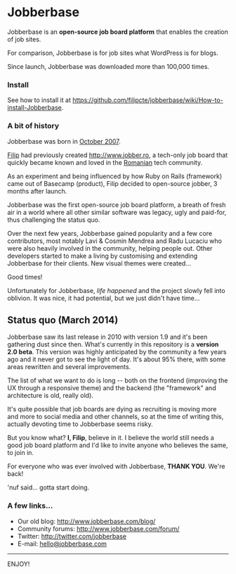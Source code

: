 Jobberbase
==========

Jobberbase is an **open-source job board platform** that enables the creation of job sites. 

For comparison, Jobberbase is for job sites what WordPress is for blogs.

Since launch, Jobberbase was downloaded more than 100,000 times.


### Install

See how to install it at https://github.com/filipcte/jobberbase/wiki/How-to-install-Jobberbase.


### A bit of history

Jobberbase was born in [October 2007](https://github.com/filipcte/jobberbase/wiki/Changelog#wiki-version-10-10202007).

[Filip](http://www.filipcte.com) had previously created http://www.jobber.ro, a tech-only job board that quickly became known and loved in the [Romanian](http://en.wikipedia.org/wiki/Romania) tech community. 

As an experiment and being influenced by how Ruby on Rails (framework) came out of Basecamp (product), Filip decided to open-source jobber, 3 months after launch.

Jobberbase was the first open-source job board platform, a breath of fresh air in a world where all other similar software was legacy, ugly and paid-for, thus challenging the status quo.

Over the next few years, Jobberbase gained popularity and a few core contributors, most notably Lavi & Cosmin Mendrea and Radu Lucaciu who were also heavily involved in the community, helping people out. Other developers started to make a living by customising and extending Jobberbase for their clients. New visual themes were created...

Good times!

Unfortunately for Jobberbase, *life happened* and the project slowly fell into oblivion. It was nice, it had potential, but we just didn't have time...


## Status quo (March 2014)

Jobberbase saw its last release in 2010 with version 1.9 and it's been gathering dust since then.
What's currently in this repository is a **version 2.0 beta**. This version was highly anticipated by the community a few years ago and it never got to see the light of day.
It's about 95% there, with some areas rewritten and several improvements.

The list of what we want to do is long -- both on the frontend (improving the UX through a responsive theme) and the backend (the "framework" and architecture is old, really old).

It's quite possible that job boards are dying as recruiting is moving more and more to social media and other channels, so at the time of writing this, actually devoting time to Jobberbase seems risky. 

But you know what? **I, Filip**, believe in it. I believe the world still needs a good job board platform and I'd like to invite anyone who believes the same, to join in. 

For everyone who was ever involved with Jobberbase, **THANK YOU**. We're back!

'nuf said... gotta start doing.


### A few links...

* Our old blog: http://www.jobberbase.com/blog/
* Community forums: http://www.jobberbase.com/forum/
* Twitter: http://twitter.com/jobberbase
* E-mail: hello@jobberbase.com

***

ENJOY!

